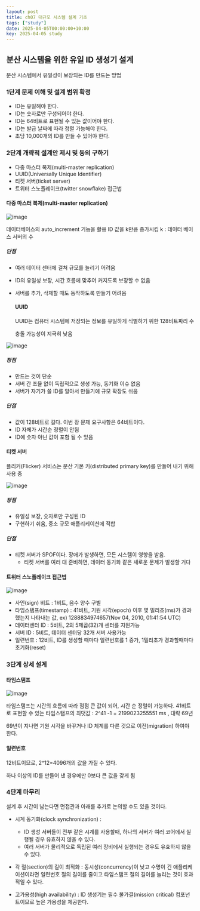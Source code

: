 ```yaml
---
layout: post
title: ch07 대규모 시스템 설계 기초
tags: ["study"]
date: 2025-04-05T00:00:00+10:00
key: 2025-04-05 study
---
```



## 분산 시스템을 위한 유일 ID 생성기 설계

분산 시스템에서 유일성이 보장되는 ID를 만드는 방법

### 1단계 문제 이해 및 설계 범위 확정

- ID는 유일해야 한다.
- ID는 숫자로만 구성되어야 한다.
- ID는 64비트로 표현될 수 있는 값이어야 한다.
- ID는 발급 날짜에 따라 정렬 가능해야 한다.
- 초당 10,000개의 ID를 만들 수 있어야 한다.

### 2단계 개략적 설계안 제시 및 동의 구하기

- 다중 마스터 복제(multi-master replication)
- UUID(Universally Unique Identifier)
- 티켓 서버(ticket server)
- 트위터 스노플레이크(twitter snowflake) 접근법

#### 다중 마스터 복제(multi-master replication)

![image](https://github.com/user-attachments/assets/204f1540-e441-4276-bddc-1a98680d963c)

데이터베이스의 auto_increment 기능을 활용
ID 값을 k만큼 증가시킴
k : 데이터 베이스 서버의 수

##### 단점

- 여러 데이터 센터에 걸쳐 규모를 늘리기 어려움
- ID의 유일성 보장, 시간 흐름에 맞추어 커지도록 보장할 수 없음
- 서버를 추가, 삭제할 때도 동작하도록 만들기 어려움

  #### UUID

  UUID는 컴퓨터 시스템에 저장되는 정보를 유일하게 식별하기 위한 128비트짜리 수

  충돌 가능성이 지극히 낮음

![image](https://github.com/user-attachments/assets/fdf26c2c-18bb-4f52-906a-ce9661540f90)

##### 장점

- 만드는 것이 단순
- 서버 간 조율 없이 독립적으로 생성 가능, 동기화 이슈 없음
- 서버가 자기가 쓸 ID를 알아서 만들기에 규모 확장도 쉬움

##### 단점

- 값이 128비트로 길다. 이번 장 문제 요구사항은 64비트이다.
- ID 자체가 시간순 정렬이 안됨
- ID에 숫자 아닌 값이 포함 될 수 있음

#### 티켓 서버

플리커(Flicker) 서비스는 분산 기본 키(distributed primary key)를 만들어 내기 위해 사용 중

![image](https://github.com/user-attachments/assets/d5b91e5d-40fd-4e57-90a3-6483180b2e83)

##### 장점

- 유일성 보장, 숫자로만 구성된 ID
- 구현하기 쉬움, 중소 규모 애플리케이션에 적합

##### 단점

- 티켓 서버가 SPOF이다. 장애가 발생하면, 모든 시스템이 영향을 받음.
    - 티켓 서버를 여러 대 준비하면, 데이터 동기화 같은 새로운 문제가 발생할 거다

#### 트위터 스노플레이크 접근법

![image](https://github.com/user-attachments/assets/55149625-db9d-4316-afaa-873acb577af5)

- 사인(sign) 비트 : 1비트, 음수 양수 구별
- 타임스탬프(timestamp) : 41비트, 기원 시각(epoch) 이후 몇 밀리초(ms)가 경과했는지 나타내는 값, ex) 1288834974657(Nov 04, 2010, 01:41:54 UTC)
- 데이터센터 ID : 5비트, 2의 5제곱(32)개 센터를 지원가능
- 서버 ID : 5비트, 데이터 센터당 32개 서버 사용가능
- 일련번호 : 12비트, ID를 생성할 때마다 일련번호를 1 증가, 1밀리초가 경과할때마다 초기화(reset)

### 3단계 상세 설계

#### 타임스탬프

![image](https://github.com/user-attachments/assets/26472d3a-d056-4af7-bc53-e517a2afffb7)

타임스탬프는 시간의 흐름에 따라 점점 큰 값이 되어, 시간 순 정렬이 가능하다.
41비트로 표현할 수 있는 타임스탬프의 최댓값 : 2^41 -1 = 2199023255551 ms , 대략 69년

69년이 지나면 기원 시각을 바꾸거나 ID 체계를 다른 것으로 이전(migration) 하여야 한다.


#### 일련번호

12비트이므로, 2^12=4096개의 값을 가질 수 있다.

하나 이상의 ID를 만들어 낸 경우에만 0보다 큰 값을 갖게 됨


### 4단계 마무리


설계 후 시간이 남는다면 면접관과 아래를 추가로 논의할 수도 있을 것이다.


- 시계 동기화(clock synchronization) :
    - ID 생성 서버들이 전부 같은 시계를 사용할때, 하나의 서버가 여러 코어에서 실행될 경우 유효하지 않을 수 있다.
    - 여러 서버가 물리적으로 독립된 여러 장비에서 실행되는 경우도 유효하지 않을 수 있다.


- 각 절(section)의 길이 최적화 : 동시성(concurrency)이 낮고 수명이 긴 애플리케이션이라면 일련번호 절의 길이를 줄이고 타임스탬프 절의 길이를 늘리는 것이 효과적일 수 있다.


- 고가용성(high availability) : ID 생성기는 필수 불가결(mission critical) 컴포넌트이므로 높은 가용성을 제공한다.


